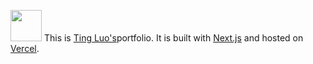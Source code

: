 <img src="fa-crown.svg" width="50" height="50"> This is [Ting Luo's]( https://ting-portfolio.vercel.app)portfolio.
It is built with [Next.js](https://nextjs.org/) and hosted on [Vercel](https://vercel.com/dashboard).

